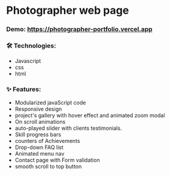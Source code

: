 # Photographer web page

### Demo: https://photographer-portfolio.vercel.app

### 🛠 Technologies:

- Javascript
- css
- html

### ✨ Features:

- Modularized javaScript code
- Responsive design
- project's gallery with hover effect and animated zoom modal
- On scroll animations
- auto-played slider with clients testimonials.
- Skill progress bars
- counters of Achievements
- Drop-down FAQ list
- Animated menu nav
- Contact page with Form validation
- smooth scroll to top button
